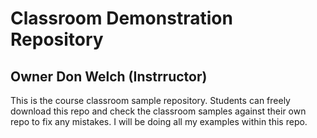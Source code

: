 # Classroom Demonstration Repository

## Owner Don Welch (Instrructor)

This is the course classroom sample repository. Students can freely download this repo and check the classroom samples against their own repo to fix any mistakes. I will be doing all my examples within this repo.
